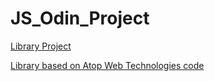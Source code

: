 # JS_Odin_Project
 
<a href= "https://cintiabsza.github.io/JS_Odin_Project/library/library_v2.html">  Library Project

Library based on Atop Web Technologies code
